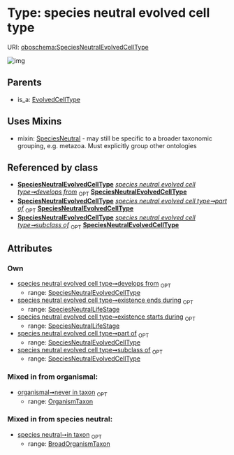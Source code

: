 
# Type: species neutral evolved cell type




URI: [oboschema:SpeciesNeutralEvolvedCellType](http://purl.obolibrary.org/oboschema/SpeciesNeutralEvolvedCellType)


![img](http://yuml.me/diagram/nofunky;dir:TB/class/[SpeciesNeutralLifeStage],[SpeciesNeutralLifeStage]<existence%20ends%20during%200..1-++[SpeciesNeutralEvolvedCellType],[SpeciesNeutralLifeStage]<existence%20starts%20during%200..1-++[SpeciesNeutralEvolvedCellType],[SpeciesNeutralEvolvedCellType]<develops%20from%200..1-++[SpeciesNeutralEvolvedCellType],[SpeciesNeutralEvolvedCellType]<part%20of%200..1-++[SpeciesNeutralEvolvedCellType],[SpeciesNeutralEvolvedCellType]<subclass%20of%200..1-++[SpeciesNeutralEvolvedCellType],[SpeciesNeutralEvolvedCellType]uses%20-.->[SpeciesNeutral],[EvolvedCellType]^-[SpeciesNeutralEvolvedCellType],[SpeciesNeutral],[OrganismTaxon],[EvolvedCellType],[BroadOrganismTaxon])

## Parents

 *  is_a: [EvolvedCellType](EvolvedCellType.md)

## Uses Mixins

 *  mixin: [SpeciesNeutral](SpeciesNeutral.md) - may still be specific to a broader taxonomic grouping, e.g. metazoa. Must explicitly group other ontologies

## Referenced by class

 *  **[SpeciesNeutralEvolvedCellType](SpeciesNeutralEvolvedCellType.md)** *[species neutral evolved cell type➞develops from](species_neutral_evolved_cell_type_develops_from.md)*  <sub>OPT</sub>  **[SpeciesNeutralEvolvedCellType](SpeciesNeutralEvolvedCellType.md)**
 *  **[SpeciesNeutralEvolvedCellType](SpeciesNeutralEvolvedCellType.md)** *[species neutral evolved cell type➞part of](species_neutral_evolved_cell_type_part_of.md)*  <sub>OPT</sub>  **[SpeciesNeutralEvolvedCellType](SpeciesNeutralEvolvedCellType.md)**
 *  **[SpeciesNeutralEvolvedCellType](SpeciesNeutralEvolvedCellType.md)** *[species neutral evolved cell type➞subclass of](species_neutral_evolved_cell_type_subclass_of.md)*  <sub>OPT</sub>  **[SpeciesNeutralEvolvedCellType](SpeciesNeutralEvolvedCellType.md)**

## Attributes


### Own

 * [species neutral evolved cell type➞develops from](species_neutral_evolved_cell_type_develops_from.md)  <sub>OPT</sub>
    * range: [SpeciesNeutralEvolvedCellType](SpeciesNeutralEvolvedCellType.md)
 * [species neutral evolved cell type➞existence ends during](species_neutral_evolved_cell_type_existence_ends_during.md)  <sub>OPT</sub>
    * range: [SpeciesNeutralLifeStage](SpeciesNeutralLifeStage.md)
 * [species neutral evolved cell type➞existence starts during](species_neutral_evolved_cell_type_existence_starts_during.md)  <sub>OPT</sub>
    * range: [SpeciesNeutralLifeStage](SpeciesNeutralLifeStage.md)
 * [species neutral evolved cell type➞part of](species_neutral_evolved_cell_type_part_of.md)  <sub>OPT</sub>
    * range: [SpeciesNeutralEvolvedCellType](SpeciesNeutralEvolvedCellType.md)
 * [species neutral evolved cell type➞subclass of](species_neutral_evolved_cell_type_subclass_of.md)  <sub>OPT</sub>
    * range: [SpeciesNeutralEvolvedCellType](SpeciesNeutralEvolvedCellType.md)

### Mixed in from organismal:

 * [organismal➞never in taxon](organismal_never_in_taxon.md)  <sub>OPT</sub>
    * range: [OrganismTaxon](OrganismTaxon.md)

### Mixed in from species neutral:

 * [species neutral➞in taxon](species_neutral_in_taxon.md)  <sub>OPT</sub>
    * range: [BroadOrganismTaxon](BroadOrganismTaxon.md)
